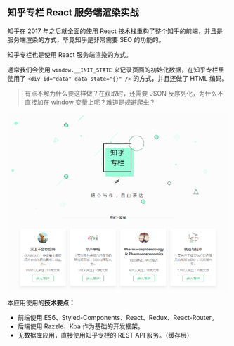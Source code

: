 
## 知乎专栏 React 服务端渲染实战
知乎在 2017 年之后就全面的使用 React 技术栈重构了整个知乎的前端，并且是服务端渲染的方式，毕竟知乎是非常需要 SEO 的功能的。

知乎专栏也是使用 React 服务端渲染的方式。

通常我们会使用 `window.__INIT_STATE` 来记录页面的初始化数据，在知乎专栏里使用了 `<div id="data" data-state="{}" />` 的方式，并且还做了 HTML 编码。

> 有点不解为什么要这样做？在获取时，还需要 JSON 反序列化，为什么不直接加在 window 变量上呢？难道是规避爬虫？

![no-shadow](/../../image/20180707205440.png)

本应用使用的**技术要点：**
- 前端使用 ES6、Styled-Components、React、Redux、React-Router。
- 后端使用 Razzle、Koa 作为基础的开发框架。
- 无数据库应用，直接使用知乎专栏的 REST API 服务。（缓存层）
